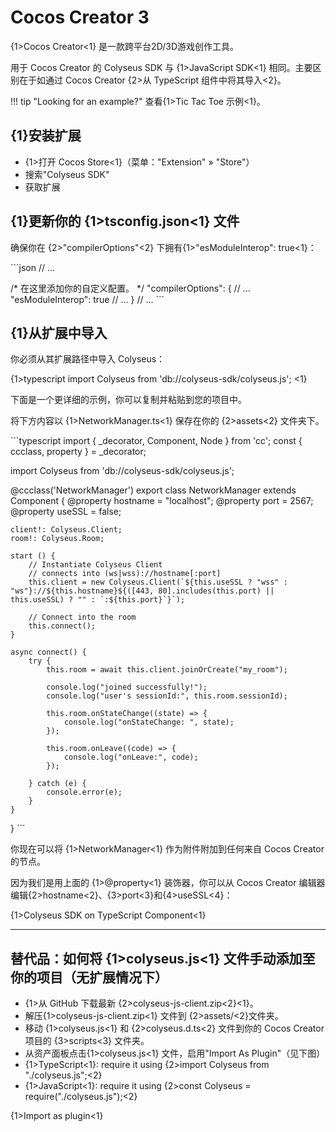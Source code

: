 # Cocos Creator 3 

{1>Cocos Creator<1} 是一款跨平台2D/3D游戏创作工具。

用于 Cocos Creator 的 Colyseus SDK 与 {1>JavaScript SDK<1} 相同。主要区别在于如通过 Cocos Creator {2>从 TypeScript 组件中将其导入<2}。

!!! tip "Looking for an example?" 查看{1>Tic Tac Toe 示例<1}。

## {1}安装扩展

- {1>打开 Cocos Store<1}（菜单："Extension" » "Store"）
- 搜索"Colyseus SDK"
- 获取扩展

## {1}更新你的 {1>tsconfig.json<1} 文件

确保你在 {2>"compilerOptions"<2} 下拥有{1>"esModuleInterop": true<1}：

\`\`\`json // ...

  /* 在这里添加你的自定义配置。 \*/ "compilerOptions": { // ... "esModuleInterop": true // ... } // ... \`\`\`

## {1}从扩展中导入

你必须从其扩展路径中导入 Colyseus：

{1>typescript import Colyseus from 'db://colyseus-sdk/colyseus.js'; <1}

下面是一个更详细的示例，你可以复制并粘贴到您的项目中。

将下方内容以 {1>NetworkManager.ts<1} 保存在你的 {2>assets<2} 文件夹下。

\`\`\`typescript import { \_decorator, Component, Node } from 'cc'; const { ccclass, property } = \_decorator;

import Colyseus from 'db://colyseus-sdk/colyseus.js';

@ccclass('NetworkManager') export class NetworkManager extends Component { @property hostname = "localhost"; @property port = 2567; @property useSSL = false;

    client!: Colyseus.Client;
    room!: Colyseus.Room;

    start () {
        // Instantiate Colyseus Client
        // connects into (ws|wss)://hostname[:port]
        this.client = new Colyseus.Client(`${this.useSSL ? "wss" : "ws"}://${this.hostname}${([443, 80].includes(this.port) || this.useSSL) ? "" : `:${this.port}`}`);

        // Connect into the room
        this.connect();
    }

    async connect() { 
        try {
            this.room = await this.client.joinOrCreate("my_room");

            console.log("joined successfully!");
            console.log("user's sessionId:", this.room.sessionId);

            this.room.onStateChange((state) => {
                console.log("onStateChange: ", state);
            });

            this.room.onLeave((code) => {
                console.log("onLeave:", code);
            });

        } catch (e) {
            console.error(e);
        }
    }
} \`\`\`

你现在可以将 {1>NetworkManager<1} 作为附件附加到任何来自 Cocos Creator 的节点。 

因为我们是用上面的 {1>@property<1} 装饰器，你可以从 Cocos Creator 编辑器编辑{2>hostname<2}、{3>port<3}和{4>useSSL<4}：

{1>Colyseus SDK on TypeScript Component<1}


---

## 替代品：如何将 {1>colyseus.js<1} 文件手动添加至你的项目（无扩展情况下）

- {1>从 GitHub 下载最新 {2>colyseus-js-client.zip<2}<1}。
- 解压{1>colyseus-js-client.zip<1} 文件到 {2>assets/<2}文件夹。
- 移动 {1>colyseus.js<1} 和 {2>colyseus.d.ts<2} 文件到你的 Cocos Creator 项目的 {3>scripts<3} 文件夹。
- 从资产面板点击{1>colyseus.js<1} 文件，启用"Import As Plugin"（见下图）
- {1>TypeScript<1}: require it using {2>import Colyseus from "./colyseus.js";<2}
- {1>JavaScript<1}: require it using {2>const Colyseus = require("./colyseus.js");<2}

{1>Import as plugin<1}
